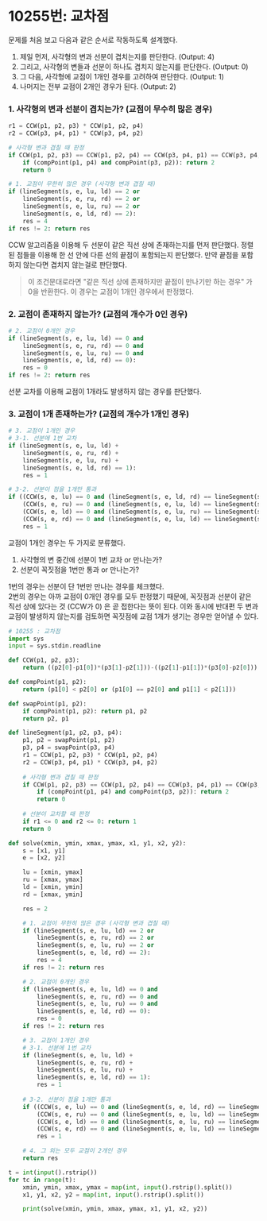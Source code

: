 # 10255번: 교차점

문제를 처음 보고 다음과 같은 순서로 작동하도록 설계했다.
1. 제일 먼저, 사각형의 변과 선분이 겹치는지를 판단한다. (Output: 4)
2. 그리고, 사각형의 변들과 선분이 하나도 겹치지 않는지를 판단한다. (Output: 0)
3. 그 다음, 사각형에 교점이 1개인 경우를 고려하여 판단한다. (Output: 1)
4. 나머지는 전부 교점이 2개인 경우가 된다. (Output: 2)

### 1. 사각형의 변과 선분이 겹치는가? (교점이 무수히 많은 경우)
```py
r1 = CCW(p1, p2, p3) * CCW(p1, p2, p4)
r2 = CCW(p3, p4, p1) * CCW(p3, p4, p2)

# 사각형 변과 겹칠 때 판정
if CCW(p1, p2, p3) == CCW(p1, p2, p4) == CCW(p3, p4, p1) == CCW(p3, p4, p2)== 0:
    if (compPoint(p1, p4) and compPoint(p3, p2)): return 2
    return 0
```
```py
# 1. 교점이 무한히 많은 경우 (사각형 변과 겹칠 때)
if (lineSegment(s, e, lu, ld) == 2 or 
    lineSegment(s, e, ru, rd) == 2 or 
    lineSegment(s, e, lu, ru) == 2 or 
    lineSegment(s, e, ld, rd) == 2):
    res = 4   
if res != 2: return res
```
CCW 알고리즘을 이용해 두 선분이 같은 직선 상에 존재하는지를 먼저 판단했다. 정렬된 점들을 이용해 한 선 안에 다른 선의 끝점이 포함되는지 판단했다. 만약 끝점을 포함하지 않는다면 겹치지 않는걸로 판단했다. 

> 이 조건문대로라면 "같은 직선 상에 존재하지만 끝점이 만나기만 하는 경우" 가 0을 반환한다. 이 경우는 교점이 1개인 경우에서 판정했다.

### 2. 교점이 존재하지 않는가? (교점의 개수가 0인 경우)
```py
# 2. 교점이 0개인 경우
if (lineSegment(s, e, lu, ld) == 0 and 
    lineSegment(s, e, ru, rd) == 0 and 
    lineSegment(s, e, lu, ru) == 0 and 
    lineSegment(s, e, ld, rd) == 0):
    res = 0
if res != 2: return res
```

선분 교차를 이용해 교점이 1개라도 발생하지 않는 경우를 판단했다.

### 3. 교점이 1개 존재하는가? (교점의 개수가 1개인 경우)
```py
# 3. 교점이 1개인 경우
# 3-1. 선분에 1번 교차
if (lineSegment(s, e, lu, ld) + 
    lineSegment(s, e, ru, rd) +
    lineSegment(s, e, lu, ru) +
    lineSegment(s, e, ld, rd) == 1):
    res = 1

# 3-2. 선분이 점을 1개만 통과
if ((CCW(s, e, lu) == 0 and (lineSegment(s, e, ld, rd) == lineSegment(s, e, ru, rd) == 0)) or
    (CCW(s, e, ru) == 0 and (lineSegment(s, e, lu, ld) == lineSegment(s, e, ld, rd) == 0)) or
    (CCW(s, e, ld) == 0 and (lineSegment(s, e, lu, ru) == lineSegment(s, e, ru, rd) == 0)) or
    (CCW(s, e, rd) == 0 and (lineSegment(s, e, lu, ld) == lineSegment(s, e, lu, ru) == 0))):
    res = 1
```

교점이 1개인 경우는 두 가지로 분류했다.
1. 사각형의 변 중간에 선분이 1번 교차 or 만나는가?
2. 선분이 꼭짓점을 1번만 통과 or 만나는가?

1번의 경우는 선분이 단 1번만 만나는 경우를 체크했다.  
2번의 경우는 아까 교점이 0개인 경우를 모두 판정했기 때문에, 꼭짓점과 선분이 같은 직선 상에 있다는 것 (CCW가 0) 은 곧 접한다는 뜻이 된다. 이와 동시에 반대편 두 변과 교점이 발생하지 않는지를 검토하면 꼭짓점에 교점 1개가 생기는 경우만 얻어낼 수 있다.

```py
# 10255 : 교차점
import sys
input = sys.stdin.readline

def CCW(p1, p2, p3):
    return ((p2[0]-p1[0])*(p3[1]-p2[1]))-((p2[1]-p1[1])*(p3[0]-p2[0]))

def compPoint(p1, p2):
    return (p1[0] < p2[0] or (p1[0] == p2[0] and p1[1] < p2[1]))

def swapPoint(p1, p2):
    if compPoint(p1, p2): return p1, p2
    return p2, p1

def lineSegment(p1, p2, p3, p4):
    p1, p2 = swapPoint(p1, p2)
    p3, p4 = swapPoint(p3, p4)
    r1 = CCW(p1, p2, p3) * CCW(p1, p2, p4)
    r2 = CCW(p3, p4, p1) * CCW(p3, p4, p2)
    
    # 사각형 변과 겹칠 때 판정
    if CCW(p1, p2, p3) == CCW(p1, p2, p4) == CCW(p3, p4, p1) == CCW(p3, p4, p2)== 0:
        if (compPoint(p1, p4) and compPoint(p3, p2)): return 2
        return 0
    
    # 선분이 교차할 때 판정
    if r1 <= 0 and r2 <= 0: return 1
    return 0

def solve(xmin, ymin, xmax, ymax, x1, y1, x2, y2):
    s = [x1, y1]
    e = [x2, y2]

    lu = [xmin, ymax]
    ru = [xmax, ymax]
    ld = [xmin, ymin]
    rd = [xmax, ymin]

    res = 2

    # 1. 교점이 무한히 많은 경우 (사각형 변과 겹칠 때)
    if (lineSegment(s, e, lu, ld) == 2 or 
        lineSegment(s, e, ru, rd) == 2 or 
        lineSegment(s, e, lu, ru) == 2 or 
        lineSegment(s, e, ld, rd) == 2):
        res = 4   
    if res != 2: return res

    # 2. 교점이 0개인 경우
    if (lineSegment(s, e, lu, ld) == 0 and 
        lineSegment(s, e, ru, rd) == 0 and 
        lineSegment(s, e, lu, ru) == 0 and 
        lineSegment(s, e, ld, rd) == 0):
        res = 0
    if res != 2: return res

    # 3. 교점이 1개인 경우
    # 3-1. 선분에 1번 교차
    if (lineSegment(s, e, lu, ld) + 
        lineSegment(s, e, ru, rd) +
        lineSegment(s, e, lu, ru) +
        lineSegment(s, e, ld, rd) == 1):
        res = 1
    
    # 3-2. 선분이 점을 1개만 통과
    if ((CCW(s, e, lu) == 0 and (lineSegment(s, e, ld, rd) == lineSegment(s, e, ru, rd) == 0)) or
        (CCW(s, e, ru) == 0 and (lineSegment(s, e, lu, ld) == lineSegment(s, e, ld, rd) == 0)) or
        (CCW(s, e, ld) == 0 and (lineSegment(s, e, lu, ru) == lineSegment(s, e, ru, rd) == 0)) or
        (CCW(s, e, rd) == 0 and (lineSegment(s, e, lu, ld) == lineSegment(s, e, lu, ru) == 0))):
        res = 1

    # 4. 그 외는 모두 교점이 2개인 경우
    return res

t = int(input().rstrip())
for tc in range(t):
    xmin, ymin, xmax, ymax = map(int, input().rstrip().split())
    x1, y1, x2, y2 = map(int, input().rstrip().split())

    print(solve(xmin, ymin, xmax, ymax, x1, y1, x2, y2))
```
